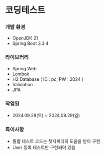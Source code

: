 # 코딩테스트

### 개발 환경

* OpenJDK 21
* Spring Boot 3.3.4


### 라이브러리

* Spring Web
* Lombok 
* H2 Database ( ID : pc, PW : 2024 )
* Validation
* JPA

### 작업일

* 2024.09.28(토) ~ 2024.09.29(일)

### 특이사항

* 통합 테스트 코드는 챗지피티의 도움을 받아 구현
* User 등록 테스트만 구현되어 있음
